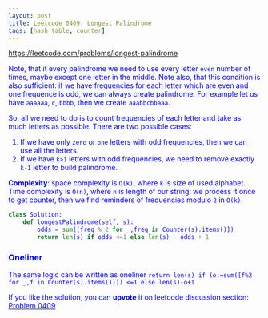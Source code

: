 ```yaml
---
layout: post
title: Leetcode 0409. Longest Palindrome
tags: [hash table, counter]
---
```


<a href="https://leetcode.com/problems/longest-palindrome"> <font color = blue>https://leetcode.com/problems/longest-palindrome

Note, that it every palindrome we need to use every letter `even` number of times, maybe except one letter in the middle. Note also, that this condition is also sufficient: if we have frequencies for each letter which are even and one frequence is odd, we can always create palindrome. For example let us have `aaaaaa`, `c`, `bbbb`, then we create `aaabbcbbaaa`.

So, all we need to do is to count frequencies of each letter and take as much letters as possible. There are two possible cases:
1. If we have only `zero` or `one` letters with odd frequencies, then we can use all the letters.
2. If we have `k>1` letters with odd frequencies, we need to remove exactly `k-1` letter to build palindrome.

**Complexity**: space complexity is `O(k)`, where `k` is size of used alphabet. Time complexity is `O(n)`, where `n` is length of our string: we process it once to get counter, then we find reminders of frequencies modulo `2` in `O(k)`.


```python
class Solution:
    def longestPalindrome(self, s):
        odds = sum([freq % 2 for _,freq in Counter(s).items()])
        return len(s) if odds <=1 else len(s) - odds + 1 
```

### Oneliner
The same logic can be written as oneliner
```return len(s) if (o:=sum([f%2 for _,f in Counter(s).items()])) <=1 else len(s)-o+1```

If you like the solution, you can **upvote** it on leetcode discussion section:<a href="https://leetcode.com/problems/longest-palindrome/discuss/791032/python-2-lines-with-counter-explained"> <font color = blue>Problem 0409
